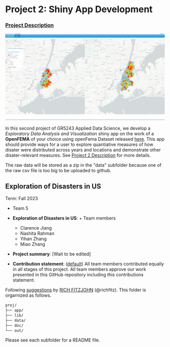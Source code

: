 # Project 2: Shiny App Development

### [Project Description](doc/project2_desc.md)

![screenshot](doc/figs/map.jpg)

In this second project of GR5243 Applied Data Science, we develop a *Exploratory Data Analysis and Visualization* shiny app on the work of a **OpenFEMA** of your choice using openFema Dataset released [here](https://www.fema.gov/about/openfema/data-sets). This app should provide ways for a user to explore quantiative measures of how disater were distributed across years and locations and demonstrate other disater-relevant measures. See [Project 2 Description](doc/project2_desc.md) for more details.  

The raw data will be stored as a zip in the "data" subfolder because one of the raw csv file is too big to be uploaded to github.


## Exploration of Disasters in US
Term: Fall 2023

+ Team 5
+ **Exploration of Disasters in US**: + Team members
	+ Clarence Jiang
	+ Nashita Rahman
	+ Yihan Zhang
	+ Miao Zhang

+ **Project summary**: [Wait to be edited]

+ **Contribution statement**: ([default](doc/a_note_on_contributions.md)) All team members contributed equally in all stages of this project. All team members approve our work presented in this GitHub repository including this contributions statement. 

Following [suggestions](http://nicercode.github.io/blog/2013-04-05-projects/) by [RICH FITZJOHN](http://nicercode.github.io/about/#Team) (@richfitz). This folder is orgarnized as follows.

```
proj/
├── app/
├── lib/
├── data/
├── doc/
└── out/
```

Please see each subfolder for a README file.
